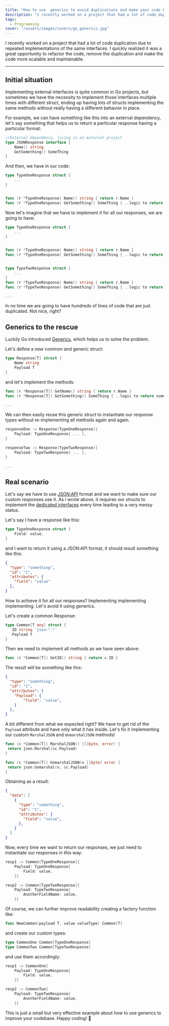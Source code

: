 ```yaml
---
title: "How to use  generics to avoid duplications and make your code better"
description: "I recently worked on a project that had a lot of code duplication due to repeated implementations of the same interfaces. I quickly realized it was a great opportunity to refactor…"
tags:
  - Programming
cover: "/assets/images/covers/go_generics.jpg"
---
```


I recently worked on a project that had a lot of code duplication due to repeated implementations of the same interfaces. I quickly realized it was a great opportunity to refactor the code, remove the duplication and make the code more scalable and maintainable.

---

## Initial situation

Implementing external interfaces is quite common in Go projects, but sometimes we have the necessity to implement those interfaces multiple times with different struct, ending up having lots of structs implementing the same methods without really having a different behavior in place.

For example, we can have something like this into an external dependency, let's say something that helps us to return a particular response having a particular format:

```go
//External dependency, living in an external project
type JSONResponse interface {
    Name() string
    GetSomething() SomeThing
}
```

And then, we have in our code:

```go
type TypeOneResponse struct {
    ...
}


func (r *TypeOneResponse) Name() string { return r.Name }
func (r *TypeOneResponse) GetSomething() SomeThing { ..logic to return something.. }
```

Now let's imagine that we have to implement it for all our responses, we are going to have:

```go
type TypeOneResponse struct {
    ...
}


func (r *TypeOneResponse) Name() string { return r.Name }
func (r *TypeOneResponse) GetSomething() SomeThing { ..logic to return something.. }


type TypeTwoResponse struct {
    ...
}
func (r *TypeTwoResponse) Name() string { return r.Name }
func (r *TypeTwoResponse) GetSomething() SomeThing { ..logic to return something.. }

...
```

In no time we are going to have hundreds of lines of code that are just duplicated. Not nice, right?

## Generics to the rescue

Luckily Go introduced [Generics](https://go.dev/doc/tutorial/generics), which helps us to solve the problem.

Let's define a new common and generic struct:

```go
type Response[T] struct {
    Name string
    Payload T
}
```

and let's implement the methods:

```go
func (r *Response[T]) GetName() string { return r.Name }
func (r *Response[T]) GetSomething() SomeThing { ..logic to return something.. }

...
```

We can then easily reuse this generic struct to instantiate our response types without re-implementing all methods again and again.

```go
responseOne := Response[TypeOneResponse]{
    Payload: TypeOneResponse{ ... },   
}

responseTwo := Response[TypeTwoResponse]{
    Payload: TypeTwoResponse{ ... },
}

...
```

## Real scenario

Let's say we have to use [JSON:API](https://jsonapi.org/) format and we want to make sure our custom responses use it.
As I wrote above, it requires our structs to implement the [dedicated interfaces](https://github.com/manyminds/api2go?tab=readme-ov-file#marshalidentifier) every time leading to a very messy status.

Let's say I have a response like this:

```go
type TypeOneResponse struct {
    Field: value,
}
```

and I want to return it using a JSON:API format, it should result something like this:

```json
{
  "type": "something",
  "id": "1",
  "attributes": {
    "field": "value"
  },
}
```

How to achieve it for all our responses? Implementing implementing implementing. Let's avoid it using generics.

Let's create a common Response:

```go
type Common[T any] struct {
   ID string `json:"-"`
   Payload T
}
```

Then we need to implement all methods as we have seen above:

```go
func (c *Common[T]) GetID() string { return c.ID }
```

The result will be something like this:

```json
{
  "type": "something",
  "id": "1",
  "attributes": {
    "Payload": {
        "field": "value",
    }
  },
}
```

A bit different from what we expected right? We have to get rid of the `Payload` attribute and have only what it has inside. Let's fix it implementing our custom `MarshalJSON` and `UnmarshalJSON` methods!

```go
func (c *Common[T]) MarshalJSON() ([]byte, error) {
 return json.Marshal(&c.Payload)
}

func (c *Common[T]) UnmarshalJSON(v []byte) error {
 return json.Unmarshal(v, &c.Payload)
}
```

Obtaining as a result:

```json
{
  "data": [
    {
      "type": "something",
      "id": "1",
      "attributes": {
        "field": "value",
      },
    }
  ]  
}
```

Now, every time we want to return our responses, we just need to instantiate our responses in this way:

```go
resp1 := Common[TypeOneResponse]{
    Payload: TypeOneResponse{
        Field: value,
    }}

resp2 := Common[TypeTwoResponse]{
    Payload: TypeTwoResponse{
        AnotherFieldName: value,
    }}
```

Of course, we can further improve readability creating a factory function like:

```go
func NewCommon(payload T, value valueType) Common[T]
```

and create our custom types:

```go
type CommonOne Common[TypeOneResponse]
type CommonTwo Common[TypeTwoResponse]
```

and use them accordingly:

```go
resp1 := CommonOne{
    Payload: TypeOneResponse{
        Field: value,
    }}

resp2 := CommonTwo{
    Payload: TypeTwoResponse{
        AnotherFieldName: value,
    }}
```

This is just a small but very effective example about how to use generics to improve your codebase. Happy coding! :rocket:
